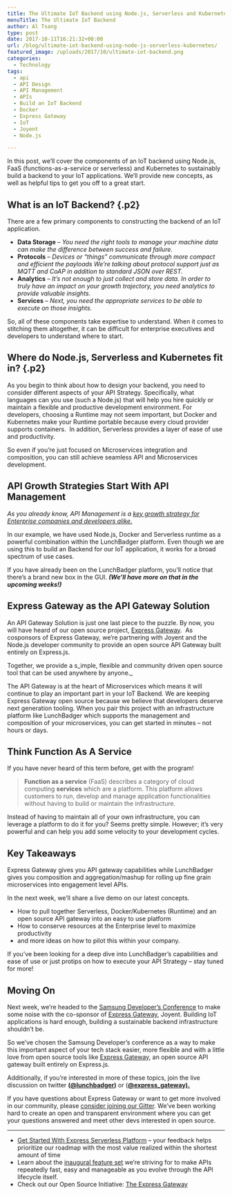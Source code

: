 ```yaml
---
title: The Ultimate IoT Backend using Node.js, Serverless and Kubernetes
menuTitle: The Ultimate IoT Backend
author: Al Tsang
type: post
date: 2017-10-11T16:21:32+00:00
url: /blog/ultimate-iot-backend-using-node-js-serverless-kubernetes/
featured_image: /uploads/2017/10/ultimate-iot-backend.png
categories:
  - Technology
tags:
  - api
  - API Design
  - API Management
  - APIs
  - Build an IoT Backend
  - Docker
  - Express Gateway
  - IoT
  - Joyent
  - Node.js

---
```

<p class="p1">
  In this post, we&#8217;ll cover the components of an IoT backend using Node.js, FaaS (functions-as-a-service or serverless) and Kubernetes to sustainably build a backend to your IoT applications. We&#8217;ll provide new concepts, as well as helpful tips to get you off to a great start.
</p>

## **What is an IoT Backend?** {.p2}

<p class="p1">
  There are a few primary components to constructing the backend of an IoT application.
</p>

<ul class="ul1">
  <li class="li1">
    <b>Data Storage</b> &#8211; <i>You need the right tools to manage your machine data can make the difference between success and failure.</i>
  </li>
  <li>
    <b>Protocols</b> &#8211; <i>Devices or &#8220;things&#8221; communicate through more compact and efficient the payloads We&#8217;re talking about protocol support just as MQTT and CoAP in addition to standard JSON over REST</i><i>.</i>
  </li>
  <li class="li1">
    <b>Analytics</b> &#8211; <i>It&#8217;s not enough to just collect and store data. In order to truly have an impact on your growth trajectory, you need</i> a<i>nalytics to provide valuable insights.</i>
  </li>
  <li class="li1">
    <b>Services</b> &#8211; <i>Next, you need the appropriate services to be able to execute on those insights.</i>
  </li>
</ul>

So, all of these components take expertise to understand. When it comes to stitching them altogether, it can be difficult for enterprise executives and developers to understand where to start.

## **Where do Node.js, Serverless and Kubernetes fit in?** {.p2}

As you begin to think about how to design your backend, you need to consider different aspects of your API Strategy. Specifically, what languages can you use (such a Node.js) that will help you hire quickly or maintain a flexible and productive development environment. For developers, choosing a Runtime may not seem important, but Docker and Kubernetes make your Runtime portable because every cloud provider supports containers.  In addition, Serverless provides a layer of ease of use and productivity.

So even if you&#8217;re just focused on Microservices integration and composition, you can still achieve seamless API and Microservices development.

## API Growth Strategies Start With API Management

_As you already know, API Management is a [key growth strategy for Enterprise companies and developers alike.][1]_

In our example, we have used Node.js, Docker and Serverless runtime as a powerful combination within the LunchBadger platform. Even though we are using this to build an Backend for our IoT application, it works for a broad spectrum of use cases.

If you have already been on the LunchBadger platform, you&#8217;ll notice that there&#8217;s a brand new box in the GUI. _**(We&#8217;ll have more on that in the upcoming weeks!)**_

## Express Gateway as the API Gateway Solution

An API Gateway Solution is just one last piece to the puzzle. By now, you will have heard of our open source project, [Express Gateway][2].  As cosponsors of Express Gateway, we&#8217;re partnering with Joyent and the Node.js developer community to provide an open source API Gateway built entirely on Express.js.

Together, we provide a s_imple, flexible and community driven open source tool that can be used anywhere by anyone._

The API Gateway is at the heart of Microservices which means it will continue to play an important part in your IoT Backend. We are keeping Express Gateway open source because we believe that developers deserve next generation tooling. When you pair this project with an infrastructure platform like LunchBadger which supports the management and composition of your microservices, you can get started in minutes &#8211; not hours or days.

## Think Function As A Service

If you have never heard of this term before, get with the program!

> **Function as a service** (FaaS) describes a category of cloud computing **services** which are a platform. This platform allows customers to run, develop and manage application functionalities without having to build or maintain the infrastructure.

Instead of having to maintain all of your own infrastructure, you can leverage a platform to do it for you? Seems pretty simple. However; it&#8217;s very powerful and can help you add some velocity to your development cycles.

## Key Takeaways

Express Gateway gives you API gateway capabilities while LunchBadger gives you composition and aggregation/mashup for rolling up fine grain microservices into engagement level APIs.

In the next week, we&#8217;ll share a live demo on our latest concepts.

  * How to pull together Serverless, Docker/Kubernetes (Runtime) and an open source API gateway into an easy to use platform
  * How to conserve resources at the Enterprise level to maximize productivity
  * and more ideas on how to pilot this within your company.

If you&#8217;ve been looking for a deep dive into LunchBadger&#8217;s capabilities and ease of use or just protips on how to execute your API Strategy &#8211; stay tuned for more!

## Moving On

Next week, we&#8217;re headed to the [Samsung Developer&#8217;s Conference][3] to make some noise with the co-sponsor of [Express Gateway][2], Joyent. Building IoT applications is hard enough, building a sustainable backend infrastructure shouldn&#8217;t be.

So we&#8217;ve chosen the Samsung Developer&#8217;s conference as a way to make this important aspect of your tech stack easier, more flexible and with a little love from open source tools like [Express Gateway][2], an open source API gateway built entirely on Express.js.

Additionally, if you&#8217;re interested in more of these topics, join the live discussion on twitter **([@lunchbadger][4])** or (**[@express_gateway).][5]**

If you have questions about Express Gateway or want to get more involved in our community, please [consider joining our Gitter][6]. We&#8217;ve been working hard to create an open and transparent environment where you can get your questions answered and meet other devs interested in open source.

* * *

  * [Get Started With Express Serverless Platform][8] &#8211; your feedback helps prioritize our roadmap with the most value realized within the shortest amount of time
  * Learn about the [inaugural feature set][9] we’re striving for to make APIs repeatedly fast, easy and manageable as you evolve through the API lifecycle itself.
  * Check out our Open Source Initiative: [The Express Gateway][2]

 [1]: https://www.lunchbadger.com/api-strategies-in-the-enterprise/
 [2]: http://www.express-gateway.io
 [3]: https://www.sdc2017.com/program/session-catalog/
 [4]: http://www.twitter.com/lunchbadger
 [5]: https://twitter.com/express_gateway
 [6]: https://gitter.im/ExpressGateway/express-gateway
 [7]: http://eepurl.com/cSR5vT
 [8]: https://www.express-serverless.io/getting-started/
 [9]: https://www.express-serverless.io/